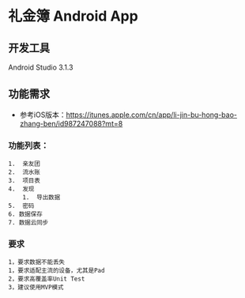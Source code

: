 # 礼金簿 Android App 

## 开发工具
Android Studio 3.1.3 

## 功能需求

- 参考iOS版本：https://itunes.apple.com/cn/app/li-jin-bu-hong-bao-zhang-ben/id987247088?mt=8

### 功能列表：
```
1.  亲友团
2.  流水账
3.  项目表
4.  发现 
    1.  导出数据
5.  密码    
6. 数据保存
7. 数据云同步
```

### 要求
```
1，要求数据不能丢失
1，要求适配主流的设备，尤其是Pad
2，要求高覆盖率Unit Test
3，建议使用MVP模式

```